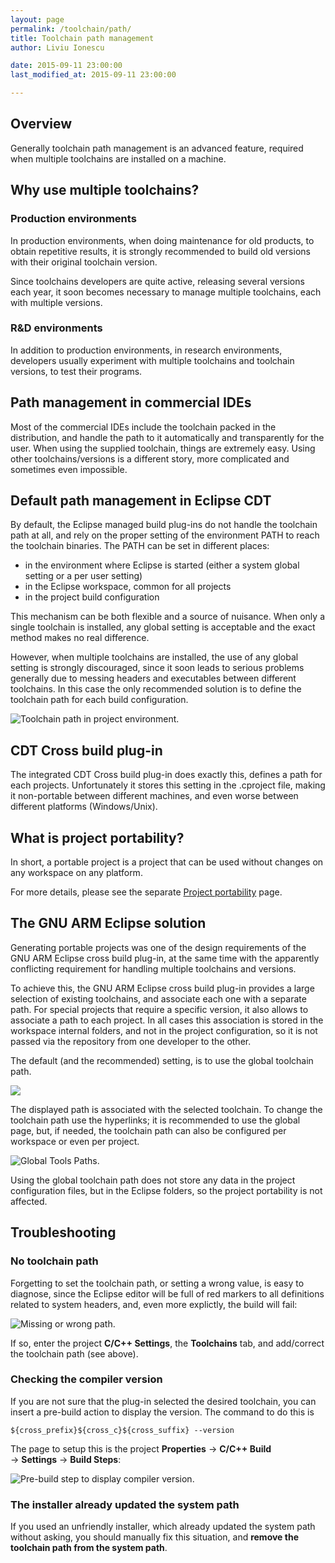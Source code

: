 ```yaml
---
layout: page
permalink: /toolchain/path/
title: Toolchain path management
author: Liviu Ionescu

date: 2015-09-11 23:00:00
last_modified_at: 2015-09-11 23:00:00

---
```


## Overview

Generally toolchain path management is an advanced feature, required when multiple toolchains are installed on a machine.

## Why use multiple toolchains?

### Production environments

In production environments, when doing maintenance for old products, to obtain repetitive results, it is strongly recommended to build old versions with their original toolchain version.

Since toolchains developers are quite active, releasing several versions each year, it soon becomes necessary to manage multiple toolchains, each with multiple versions.

### R&D environments

In addition to production environments, in research environments, developers usually experiment with multiple toolchains and toolchain versions, to test their programs.

## Path management in commercial IDEs

Most of the commercial IDEs include the toolchain packed in the distribution, and handle the path to it automatically and transparently for the user. When using the supplied toolchain, things are extremely easy. Using other toolchains/versions is a different story, more complicated and sometimes even impossible.

## Default path management in Eclipse CDT

By default, the Eclipse managed build plug-ins do not handle the toolchain path at all, and rely on the proper setting of the environment PATH to reach the toolchain binaries. The PATH can be set in different places:

* in the environment where Eclipse is started (either a system global setting or a per user setting)
* in the Eclipse workspace, common for all projects
* in the project build configuration

This mechanism can be both flexible and a source of nuisance. When only a single toolchain is installed, any global setting is acceptable and the exact method makes no real difference.

However, when multiple toolchains are installed, the use of any global setting is strongly discouraged, since it soon leads to serious problems generally due to messing headers and executables between different toolchains. In this case the only recommended solution is to define the toolchain path for each build configuration.

![Toolchain path in project environment.](http://gnuarmeclipse.livius.net/blog/wp-content/uploads/2014/02/ProjectEnvironment.png)

## CDT Cross build plug-in

The integrated CDT Cross build plug-in does exactly this, defines a path for each projects. Unfortunately it stores this setting in the .cproject file, making it non-portable between different machines, and even worse between different platforms (Windows/Unix).

## What is project portability?

In short, a portable project is a project that can be used without changes on any workspace on any platform.

For more details, please see the separate [Project portability][1] page.

## The GNU ARM Eclipse solution

Generating portable projects was one of the design requirements of the GNU ARM Eclipse cross build plug-in, at the same time with the apparently conflicting requirement for handling multiple toolchains and versions.

To achieve this, the GNU ARM Eclipse cross build plug-in provides a large selection of existing toolchains, and associate each one with a separate path. For special projects that require a specific version, it also allows to associate a path to each project. In all cases this association is stored in the workspace internal folders, and not in the project configuration, so it is not passed via the repository from one developer to the other.

The default (and the recommended) setting, is to use the global toolchain path.

![](http://gnuarmeclipse.livius.net/blog/wp-content/uploads/2014/02/ToolchainsProperties.png)

The displayed path is associated with the selected toolchain. To change the toolchain path use the hyperlinks; it is recommended to use the global page, but, if needed, the toolchain path can also be configured per workspace or even per project.

![Global Tools Paths.](http://gnuarmeclipse.livius.net/blog/wp-content/uploads/2015/02/GlobalToolsPaths.png)

Using the global toolchain path does not store any data in the project configuration files, but in the Eclipse folders, so the project portability is not affected.

## Troubleshooting

### No toolchain path

Forgetting to set the toolchain path, or setting a wrong value, is easy to diagnose, since the Eclipse editor will be full of red markers to all definitions related to system headers, and, even more explictly, the build will fail:

![Missing or wrong path.](http://gnuarmeclipse.livius.net/blog/wp-content/uploads/2014/02/NoToolchainPath.png)

If so, enter the project **C/C++ Settings**, the **Toolchains** tab, and add/correct the toolchain path (see above).

### Checking the compiler version

If you are not sure that the plug-in selected the desired toolchain, you can insert a pre-build action to display the version. The command to do this is

	${cross_prefix}${cross_c}${cross_suffix} --version

The page to setup this is the project **Properties** → **C/C++ Build** → **Settings** → **Build Steps**:

![Pre-build step to display compiler version.](http://gnuarmeclipse.livius.net/blog/wp-content/uploads/2014/02/PreBuildVersion.png)

### The installer already updated the system path

If you used an unfriendly installer, which already updated the system path without asking, you should manually fix this situation, and **remove the toolchain path from the system path**.

 [1]: /blog/project-portability/ "Project portability"